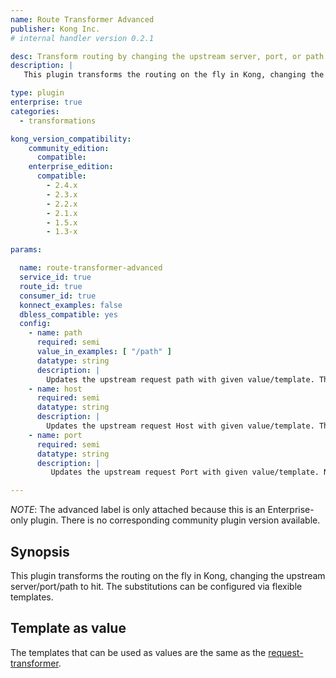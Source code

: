 ```yaml
---
name: Route Transformer Advanced
publisher: Kong Inc.
# internal handler version 0.2.1

desc: Transform routing by changing the upstream server, port, or path
description: |
   This plugin transforms the routing on the fly in Kong, changing the upstream server, port, or path to hit. The substitutions can be configured via flexible templates.

type: plugin
enterprise: true
categories:
  - transformations

kong_version_compatibility:
    community_edition:
      compatible:
    enterprise_edition:
      compatible:
        - 2.4.x
        - 2.3.x
        - 2.2.x
        - 2.1.x
        - 1.5.x
        - 1.3-x

params:

  name: route-transformer-advanced
  service_id: true
  route_id: true
  consumer_id: true
  konnect_examples: false
  dbless_compatible: yes
  config:
    - name: path
      required: semi
      value_in_examples: [ "/path" ]
      datatype: string
      description: |
        Updates the upstream request path with given value/template. This value can only be used to update the path part of the URI, not the scheme, nor the hostname. One of `config.path` or `config.host` or `config.port` must be specified.
    - name: host
      required: semi
      datatype: string
      description: |
        Updates the upstream request Host with given value/template. This value can only be used to update the routing, it will not update the Host-header value. One of `config.path` or `config.host` or `config.port` must be specified.
    - name: port
      required: semi
      datatype: string
      description: |
         Updates the upstream request Port with given value/template. Note that the port as set may be overridden again by DNS resolution (in case of SRV records,or an Upstream) One of `config.path` or `config.host` or `config.port` must be specified.

---
```


_NOTE_: The advanced label is only attached because this is an Enterprise-only
plugin. There is no corresponding community plugin version available.

## Synopsis

This plugin transforms the routing on the fly in Kong, changing the upstream server/port/path to hit. The substitutions can be configured via flexible templates.

## Template as value

The templates that can be used as values are the same as the [request-transformer](x/hub/kong-inc/request-transformer-advanced/).

[badge-travis-url]: https://travis-ci.com/Kong/kong-plugin-route-transformer-advanced/branches
[badge-travis-image]: https://travis-ci.com/Kong/kong-plugin-route-transformer-advanced.svg?token=BfzyBZDa3icGPsKGmBHb&branch=master
